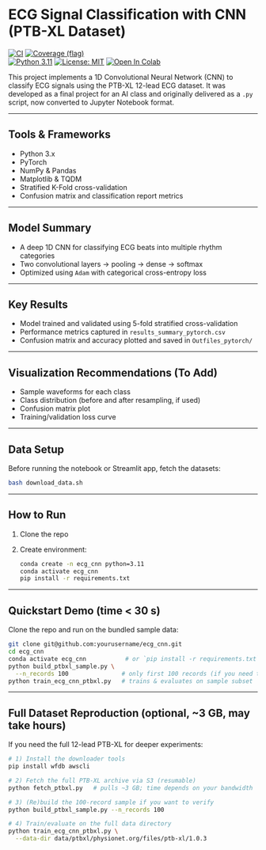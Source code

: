  
# ECG Signal Classification with CNN (PTB-XL Dataset)

[![CI](https://github.com/shaolinpat/ecg_cnn_pytorch/actions/workflows/ci.yml/badge.svg)](https://github.com/shaolinpat/ecg_cnn_pytorch/actions/workflows/ci.yml)
[![Coverage (flag)](https://img.shields.io/codecov/c/github/shaolinpat/ecg_cnn_pytorch.svg?flag=flower_classifier&branch=main)](https://codecov.io/gh/shaolinpat/ecg_cnn_pytorch)  
[![Python 3.11](https://img.shields.io/badge/python-3.11-blue.svg)](https://www.python.org/downloads/release/python-3110/)
[![License: MIT](https://img.shields.io/badge/license-MIT-green.svg)](LICENSE)
[![Open In Colab](https://colab.research.google.com/assets/colab-badge.svg)](https://colab.research.google.com/github/shaolinpat/ecg_cnn_pytorch/blob/main/ecg_cnn/train.py?force_reload=true)


This project implements a 1D Convolutional Neural Network (CNN) to classify ECG signals using the PTB-XL 12-lead ECG dataset. It was developed as a final project for an AI class and originally delivered as a `.py` script, now converted to Jupyter Notebook format.

---

## Tools & Frameworks

- Python 3.x
- PyTorch
- NumPy & Pandas
- Matplotlib & TQDM
- Stratified K-Fold cross-validation
- Confusion matrix and classification report metrics

---

## Model Summary

- A deep 1D CNN for classifying ECG beats into multiple rhythm categories
- Two convolutional layers → pooling → dense → softmax
- Optimized using `Adam` with categorical cross-entropy loss

---

## Key Results

- Model trained and validated using 5-fold stratified cross-validation
- Performance metrics captured in `results_summary_pytorch.csv`
- Confusion matrix and accuracy plotted and saved in `Outfiles_pytorch/`

---

## Visualization Recommendations (To Add)

- Sample waveforms for each class
- Class distribution (before and after resampling, if used)
- Confusion matrix plot
- Training/validation loss curve

---

## Data Setup

Before running the notebook or Streamlit app, fetch the datasets:

```bash
bash download_data.sh
```

---

## How to Run

1. Clone the repo
2. Create environment:

   ```bash
   conda create -n ecg_cnn python=3.11
   conda activate ecg_cnn
   pip install -r requirements.txt
   ```

---

## Quickstart Demo (time < 30 s)

Clone the repo and run on the bundled sample data:

```bash
git clone git@github.com:yourusername/ecg_cnn.git
cd ecg_cnn
conda activate ecg_cnn           # or `pip install -r requirements.txt`
python build_ptbxl_sample.py \
  --n_records 100               # only first 100 records (if you need to regenerate)
python train_ecg_cnn_ptbxl.py   # trains & evaluates on sample subset
```

---

## Full Dataset Reproduction (optional, ~3 GB, may take hours)

If you need the full 12-lead PTB-XL for deeper experiments:

```bash
# 1) Install the downloader tools
pip install wfdb awscli

# 2) Fetch the full PTB-XL archive via S3 (resumable)
python fetch_ptbxl.py   # pulls ~3 GB; time depends on your bandwidth

# 3) (Re)build the 100-record sample if you want to verify
python build_ptbxl_sample.py --n_records 100

# 4) Train/evaluate on the full data directory
python train_ecg_cnn_ptbxl.py \
  --data-dir data/ptbxl/physionet.org/files/ptb-xl/1.0.3
   ```

